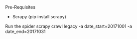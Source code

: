 Pre-Requisites
* Scrapy (pip install scrapy)

Run the spider
  scrapy crawl legacy -a date_start=20171001 -a date_end=20171031
